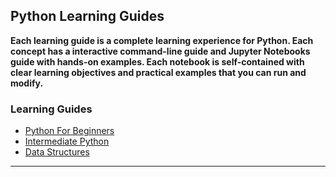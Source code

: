 ## Python Learning Guides
**Each learning guide is a complete learning experience for Python. Each concept has a interactive command-line guide and Jupyter Notebooks guide with hands-on examples. Each notebook is self-contained with clear learning objectives and practical examples that you can run and modify.**

### Learning Guides
- [Python For Beginners](https://github.com/How-To-Python/PythonForBeginners)
- [Intermediate Python](https://github.com/How-To-Python/PythonIntermediate/tree/main)
- [Data Structures](https://github.com/How-To-Python/Data-Structures/blob/main/README.md)

<!-- ### 🌟 Learning Guides Features

#### 🎯 Comprehensive
- Covers everything from basics to advanced topics
- Progressive difficulty with clear explanations
- Real-world examples and applications

#### 🔧 Hands-On Learning
- Interactive examples you can run immediately
- Practice exercises to test understanding
- Multiple learning formats to suit your style

#### 🚀 Practical Focus
- Techniques used in real development
- Performance considerations and best practices
- Error handling and debugging strategies

#### 📱 Responsive Design
- Works in command line and Jupyter
- Clear navigation and formatting
- Pause-and-resume functionality

### 🎮 Interactive Features

#### Command-Line Guide Features
- **Menu System** - Navigate to any section instantly
- **Progress Tracking** - Pause and resume learning
- **Error Handling** - Safe learning environment
- **Output Formatting** - Clear, readable results

#### Jupyter Notebook Features
- **Cell-by-cell Execution** - Run code step by step
- **Editable Examples** - Modify and experiment
- **Rich Documentation** - Markdown explanations
- **Persistent Results** - Save your work-->
------



